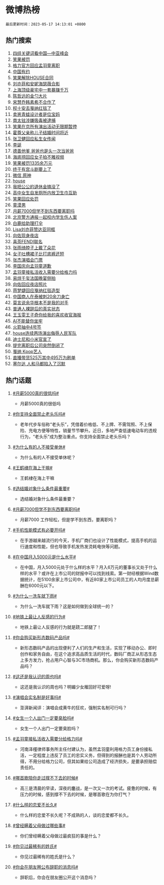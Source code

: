 # 微博热榜

`最后更新时间：2023-05-17 14:13:01 +0800`

## 热门搜索

1. [四组关键词看中国—中亚峰会](https://m.weibo.cn/search?containerid=100103type%3D1%26t%3D10%26q%3D%23%E5%9B%9B%E7%BB%84%E5%85%B3%E9%94%AE%E8%AF%8D%E7%9C%8B%E4%B8%AD%E5%9B%BD%E2%80%94%E4%B8%AD%E4%BA%9A%E5%B3%B0%E4%BC%9A%23&stream_entry_id=51&isnewpage=1&extparam=seat%3D1%26stream_entry_id%3D51%26c_type%3D51%26filter_type%3Drealtimehot%26pos%3D0%26cate%3D10103%26dgr%3D0%26display_time%3D1684303980%26pre_seqid%3D168430398029506472206&luicode=10000011&lfid=106003type%253D25%2526t%253D3%2526disable_hot%253D1%2526filter_type%253Drealtimehot)
1. [笑果被罚](https://m.weibo.cn/search?containerid=100103type%3D1%26t%3D10%26q%3D%23%E7%AC%91%E6%9E%9C%E8%A2%AB%E7%BD%9A%23&stream_entry_id=31&isnewpage=1&extparam=seat%3D1%26band_rank%3D1%26c_type%3D31%26pos%3D0%26cate%3D5001%26dgr%3D0%26flag%3D4%26stream_entry_id%3D31%26realpos%3D1%26filter_type%3Drealtimehot%26q%3D%2523%25E7%25AC%2591%25E6%259E%259C%25E8%25A2%25AB%25E7%25BD%259A%2523%26lcate%3D5001%26display_time%3D1684303980%26pre_seqid%3D168430398029506472206&luicode=10000011&lfid=106003type%253D25%2526t%253D3%2526disable_hot%253D1%2526filter_type%253Drealtimehot)
1. [格力官方回应孟羽童离职](https://m.weibo.cn/search?containerid=100103type%3D1%26t%3D10%26q%3D%23%E6%A0%BC%E5%8A%9B%E5%AE%98%E6%96%B9%E5%9B%9E%E5%BA%94%E5%AD%9F%E7%BE%BD%E7%AB%A5%E7%A6%BB%E8%81%8C%23&stream_entry_id=31&isnewpage=1&extparam=seat%3D1%26band_rank%3D2%26c_type%3D31%26pos%3D1%26cate%3D5001%26dgr%3D0%26flag%3D2%26stream_entry_id%3D31%26realpos%3D2%26filter_type%3Drealtimehot%26q%3D%2523%25E6%25A0%25BC%25E5%258A%259B%25E5%25AE%2598%25E6%2596%25B9%25E5%259B%259E%25E5%25BA%2594%25E5%25AD%259F%25E7%25BE%25BD%25E7%25AB%25A5%25E7%25A6%25BB%25E8%2581%258C%2523%26lcate%3D5001%26display_time%3D1684303980%26pre_seqid%3D168430398029506472206&luicode=10000011&lfid=106003type%253D25%2526t%253D3%2526disable_hot%253D1%2526filter_type%253Drealtimehot)
1. [中国有约](https://m.weibo.cn/search?containerid=100103type%3D1%26t%3D10%26q%3D%23%E4%B8%AD%E5%9B%BD%E6%9C%89%E7%BA%A6%23&stream_entry_id=31&isnewpage=1&extparam=seat%3D1%26band_rank%3D3%26c_type%3D31%26pos%3D2%26cate%3D5001%26dgr%3D0%26flag%3D0%26stream_entry_id%3D31%26realpos%3D3%26filter_type%3Drealtimehot%26q%3D%2523%25E4%25B8%25AD%25E5%259B%25BD%25E6%259C%2589%25E7%25BA%25A6%2523%26lcate%3D5001%26display_time%3D1684303980%26pre_seqid%3D168430398029506472206&luicode=10000011&lfid=106003type%253D25%2526t%253D3%2526disable_hot%253D1%2526filter_type%253Drealtimehot)
1. [笑果解除HOUSE合同](https://m.weibo.cn/search?containerid=100103type%3D1%26t%3D10%26q%3D%23%E7%AC%91%E6%9E%9C%E8%A7%A3%E9%99%A4HOUSE%E5%90%88%E5%90%8C%23&stream_entry_id=31&isnewpage=1&extparam=seat%3D1%26band_rank%3D4%26c_type%3D31%26pos%3D3%26cate%3D5001%26dgr%3D0%26flag%3D1%26stream_entry_id%3D31%26realpos%3D4%26filter_type%3Drealtimehot%26q%3D%2523%25E7%25AC%2591%25E6%259E%259C%25E8%25A7%25A3%25E9%2599%25A4HOUSE%25E5%2590%2588%25E5%2590%258C%2523%26lcate%3D5001%26display_time%3D1684303980%26pre_seqid%3D168430398029506472206&luicode=10000011&lfid=106003type%253D25%2526t%253D3%2526disable_hot%253D1%2526filter_type%253Drealtimehot)
1. [刘亦菲和安妮海瑟薇合影](https://m.weibo.cn/search?containerid=100103type%3D1%26t%3D10%26q%3D%23%E5%88%98%E4%BA%A6%E8%8F%B2%E5%92%8C%E5%AE%89%E5%A6%AE%E6%B5%B7%E7%91%9F%E8%96%87%E5%90%88%E5%BD%B1%23&stream_entry_id=31&isnewpage=1&extparam=seat%3D1%26band_rank%3D5%26c_type%3D31%26pos%3D4%26cate%3D5001%26dgr%3D0%26flag%3D2%26stream_entry_id%3D31%26realpos%3D5%26filter_type%3Drealtimehot%26q%3D%2523%25E5%2588%2598%25E4%25BA%25A6%25E8%258F%25B2%25E5%2592%258C%25E5%25AE%2589%25E5%25A6%25AE%25E6%25B5%25B7%25E7%2591%259F%25E8%2596%2587%25E5%2590%2588%25E5%25BD%25B1%2523%26lcate%3D5001%26display_time%3D1684303980%26pre_seqid%3D168430398029506472206&luicode=10000011&lfid=106003type%253D25%2526t%253D3%2526disable_hot%253D1%2526filter_type%253Drealtimehot)
1. [上海顶级豪宅中一套暴赚千万](https://m.weibo.cn/search?containerid=100103type%3D1%26t%3D10%26q%3D%23%E4%B8%8A%E6%B5%B7%E9%A1%B6%E7%BA%A7%E8%B1%AA%E5%AE%85%E4%B8%AD%E4%B8%80%E5%A5%97%E6%9A%B4%E8%B5%9A%E5%8D%83%E4%B8%87%23&stream_entry_id=31&isnewpage=1&extparam=seat%3D1%26band_rank%3D6%26c_type%3D31%26pos%3D5%26cate%3D5001%26dgr%3D0%26flag%3D1%26stream_entry_id%3D31%26realpos%3D6%26filter_type%3Drealtimehot%26q%3D%2523%25E4%25B8%258A%25E6%25B5%25B7%25E9%25A1%25B6%25E7%25BA%25A7%25E8%25B1%25AA%25E5%25AE%2585%25E4%25B8%25AD%25E4%25B8%2580%25E5%25A5%2597%25E6%259A%25B4%25E8%25B5%259A%25E5%258D%2583%25E4%25B8%2587%2523%26lcate%3D5001%26display_time%3D1684303980%26pre_seqid%3D168430398029506472206&luicode=10000011&lfid=106003type%253D25%2526t%253D3%2526disable_hot%253D1%2526filter_type%253Drealtimehot)
1. [陈哲远的金勺大片](https://m.weibo.cn/search?containerid=100103type%3D1%26t%3D10%26q%3D%23%E9%99%88%E5%93%B2%E8%BF%9C%E7%9A%84%E9%87%91%E5%8B%BA%E5%A4%A7%E7%89%87%23&stream_entry_id=31&isnewpage=1&extparam=seat%3D1%26c_type%3D31%26pos%3D6%26cate%3D5001%26topic_ad%3D1%26dgr%3D0%26is_ad_pos%3D1%26band_rank%3D7%26filter_type%3Drealtimehot%26adid%3D189481%26q%3D%2523%25E9%2599%2588%25E5%2593%25B2%25E8%25BF%259C%25E7%259A%2584%25E9%2587%2591%25E5%258B%25BA%25E5%25A4%25A7%25E7%2589%2587%2523%26lcate%3D5001%26stream_entry_id%3D31%26display_time%3D1684303980%26pre_seqid%3D168430398029506472206&luicode=10000011&lfid=106003type%253D25%2526t%253D3%2526disable_hot%253D1%2526filter_type%253Drealtimehot)
1. [宋慧乔韩素希不合作了](https://m.weibo.cn/search?containerid=100103type%3D1%26t%3D10%26q%3D%23%E5%AE%8B%E6%85%A7%E4%B9%94%E9%9F%A9%E7%B4%A0%E5%B8%8C%E4%B8%8D%E5%90%88%E4%BD%9C%E4%BA%86%23&stream_entry_id=31&isnewpage=1&extparam=seat%3D1%26band_rank%3D7%26c_type%3D31%26pos%3D7%26cate%3D5001%26dgr%3D0%26flag%3D2%26stream_entry_id%3D31%26realpos%3D7%26filter_type%3Drealtimehot%26q%3D%2523%25E5%25AE%258B%25E6%2585%25A7%25E4%25B9%2594%25E9%259F%25A9%25E7%25B4%25A0%25E5%25B8%258C%25E4%25B8%258D%25E5%2590%2588%25E4%25BD%259C%25E4%25BA%2586%2523%26lcate%3D5001%26display_time%3D1684303980%26pre_seqid%3D168430398029506472206&luicode=10000011&lfid=106003type%253D25%2526t%253D3%2526disable_hot%253D1%2526filter_type%253Drealtimehot)
1. [程十安去戛纳红毯了](https://m.weibo.cn/search?containerid=100103type%3D1%26t%3D10%26q%3D%23%E7%A8%8B%E5%8D%81%E5%AE%89%E5%8E%BB%E6%88%9B%E7%BA%B3%E7%BA%A2%E6%AF%AF%E4%BA%86%23&stream_entry_id=31&isnewpage=1&extparam=seat%3D1%26band_rank%3D8%26c_type%3D31%26pos%3D8%26cate%3D5001%26dgr%3D0%26flag%3D0%26stream_entry_id%3D31%26realpos%3D8%26filter_type%3Drealtimehot%26q%3D%2523%25E7%25A8%258B%25E5%258D%2581%25E5%25AE%2589%25E5%258E%25BB%25E6%2588%259B%25E7%25BA%25B3%25E7%25BA%25A2%25E6%25AF%25AF%25E4%25BA%2586%2523%26lcate%3D5001%26display_time%3D1684303980%26pre_seqid%3D168430398029506472206&luicode=10000011&lfid=106003type%253D25%2526t%253D3%2526disable_hot%253D1%2526filter_type%253Drealtimehot)
1. [卖崽青蛙设计者是位宝妈](https://m.weibo.cn/search?containerid=100103type%3D1%26t%3D10%26q%3D%23%E5%8D%96%E5%B4%BD%E9%9D%92%E8%9B%99%E8%AE%BE%E8%AE%A1%E8%80%85%E6%98%AF%E4%BD%8D%E5%AE%9D%E5%A6%88%23&stream_entry_id=31&isnewpage=1&extparam=seat%3D1%26band_rank%3D9%26c_type%3D31%26pos%3D9%26cate%3D5001%26dgr%3D0%26flag%3D0%26stream_entry_id%3D31%26realpos%3D9%26filter_type%3Drealtimehot%26q%3D%2523%25E5%258D%2596%25E5%25B4%25BD%25E9%259D%2592%25E8%259B%2599%25E8%25AE%25BE%25E8%25AE%25A1%25E8%2580%2585%25E6%2598%25AF%25E4%25BD%258D%25E5%25AE%259D%25E5%25A6%2588%2523%26lcate%3D5001%26display_time%3D1684303980%26pre_seqid%3D168430398029506472206&luicode=10000011&lfid=106003type%253D25%2526t%253D3%2526disable_hot%253D1%2526filter_type%253Drealtimehot)
1. [南太铉涉嫌吸毒被逮捕](https://m.weibo.cn/search?containerid=100103type%3D1%26t%3D10%26q%3D%23%E5%8D%97%E5%A4%AA%E9%93%89%E6%B6%89%E5%AB%8C%E5%90%B8%E6%AF%92%E8%A2%AB%E9%80%AE%E6%8D%95%23&stream_entry_id=31&isnewpage=1&extparam=seat%3D1%26band_rank%3D10%26c_type%3D31%26pos%3D10%26cate%3D5001%26dgr%3D0%26flag%3D0%26stream_entry_id%3D31%26realpos%3D10%26filter_type%3Drealtimehot%26q%3D%2523%25E5%258D%2597%25E5%25A4%25AA%25E9%2593%2589%25E6%25B6%2589%25E5%25AB%258C%25E5%2590%25B8%25E6%25AF%2592%25E8%25A2%25AB%25E9%2580%25AE%25E6%258D%2595%2523%26lcate%3D5001%26display_time%3D1684303980%26pre_seqid%3D168430398029506472206&luicode=10000011&lfid=106003type%253D25%2526t%253D3%2526disable_hot%253D1%2526filter_type%253Drealtimehot)
1. [笑果在京所有演出活动无限期暂停](https://m.weibo.cn/search?containerid=100103type%3D1%26t%3D10%26q%3D%23%E7%AC%91%E6%9E%9C%E5%9C%A8%E4%BA%AC%E6%89%80%E6%9C%89%E6%BC%94%E5%87%BA%E6%B4%BB%E5%8A%A8%E6%97%A0%E9%99%90%E6%9C%9F%E6%9A%82%E5%81%9C%23&stream_entry_id=31&isnewpage=1&extparam=seat%3D1%26band_rank%3D11%26c_type%3D31%26pos%3D11%26cate%3D5001%26dgr%3D0%26flag%3D1%26stream_entry_id%3D31%26realpos%3D11%26filter_type%3Drealtimehot%26q%3D%2523%25E7%25AC%2591%25E6%259E%259C%25E5%259C%25A8%25E4%25BA%25AC%25E6%2589%2580%25E6%259C%2589%25E6%25BC%2594%25E5%2587%25BA%25E6%25B4%25BB%25E5%258A%25A8%25E6%2597%25A0%25E9%2599%2590%25E6%259C%259F%25E6%259A%2582%25E5%2581%259C%2523%26lcate%3D5001%26display_time%3D1684303980%26pre_seqid%3D168430398029506472206&luicode=10000011&lfid=106003type%253D25%2526t%253D3%2526disable_hot%253D1%2526filter_type%253Drealtimehot)
1. [霍尊父亲称儿子结婚时间将近](https://m.weibo.cn/search?containerid=100103type%3D1%26t%3D10%26q%3D%23%E9%9C%8D%E5%B0%8A%E7%88%B6%E4%BA%B2%E7%A7%B0%E5%84%BF%E5%AD%90%E7%BB%93%E5%A9%9A%E6%97%B6%E9%97%B4%E5%B0%86%E8%BF%91%23&stream_entry_id=31&isnewpage=1&extparam=seat%3D1%26band_rank%3D12%26c_type%3D31%26pos%3D12%26cate%3D5001%26dgr%3D0%26flag%3D2%26stream_entry_id%3D31%26realpos%3D12%26filter_type%3Drealtimehot%26q%3D%2523%25E9%259C%258D%25E5%25B0%258A%25E7%2588%25B6%25E4%25BA%25B2%25E7%25A7%25B0%25E5%2584%25BF%25E5%25AD%2590%25E7%25BB%2593%25E5%25A9%259A%25E6%2597%25B6%25E9%2597%25B4%25E5%25B0%2586%25E8%25BF%2591%2523%26lcate%3D5001%26display_time%3D1684303980%26pre_seqid%3D168430398029506472206&luicode=10000011&lfid=106003type%253D25%2526t%253D3%2526disable_hot%253D1%2526filter_type%253Drealtimehot)
1. [张卫健回应私生女传闻](https://m.weibo.cn/search?containerid=100103type%3D1%26t%3D10%26q%3D%23%E5%BC%A0%E5%8D%AB%E5%81%A5%E5%9B%9E%E5%BA%94%E7%A7%81%E7%94%9F%E5%A5%B3%E4%BC%A0%E9%97%BB%23&stream_entry_id=31&isnewpage=1&extparam=seat%3D1%26band_rank%3D13%26c_type%3D31%26pos%3D13%26cate%3D5001%26dgr%3D0%26flag%3D2%26stream_entry_id%3D31%26realpos%3D13%26filter_type%3Drealtimehot%26q%3D%2523%25E5%25BC%25A0%25E5%258D%25AB%25E5%2581%25A5%25E5%259B%259E%25E5%25BA%2594%25E7%25A7%2581%25E7%2594%259F%25E5%25A5%25B3%25E4%25BC%25A0%25E9%2597%25BB%2523%26lcate%3D5001%26display_time%3D1684303980%26pre_seqid%3D168430398029506472206&luicode=10000011&lfid=106003type%253D25%2526t%253D3%2526disable_hot%253D1%2526filter_type%253Drealtimehot)
1. [李诞](https://m.weibo.cn/search?containerid=100103type%3D1%26t%3D10%26q%3D%E6%9D%8E%E8%AF%9E&stream_entry_id=31&isnewpage=1&extparam=seat%3D1%26band_rank%3D14%26c_type%3D31%26pos%3D14%26cate%3D5001%26dgr%3D0%26flag%3D1%26stream_entry_id%3D31%26realpos%3D14%26filter_type%3Drealtimehot%26q%3D%25E6%259D%258E%25E8%25AF%259E%26lcate%3D5001%26display_time%3D1684303980%26pre_seqid%3D168430398029506472206&luicode=10000011&lfid=106003type%253D25%2526t%253D3%2526disable_hot%253D1%2526filter_type%253Drealtimehot)
1. [德善他爹 爸爸也是头一次当爸爸](https://m.weibo.cn/search?containerid=100103type%3D1%26t%3D10%26q%3D%E5%BE%B7%E5%96%84%E4%BB%96%E7%88%B9+%E7%88%B8%E7%88%B8%E4%B9%9F%E6%98%AF%E5%A4%B4%E4%B8%80%E6%AC%A1%E5%BD%93%E7%88%B8%E7%88%B8&stream_entry_id=31&isnewpage=1&extparam=seat%3D1%26band_rank%3D15%26c_type%3D31%26pos%3D15%26cate%3D5001%26dgr%3D0%26flag%3D1%26stream_entry_id%3D31%26realpos%3D15%26filter_type%3Drealtimehot%26q%3D%25E5%25BE%25B7%25E5%2596%2584%25E4%25BB%2596%25E7%2588%25B9%2520%25E7%2588%25B8%25E7%2588%25B8%25E4%25B9%259F%25E6%2598%25AF%25E5%25A4%25B4%25E4%25B8%2580%25E6%25AC%25A1%25E5%25BD%2593%25E7%2588%25B8%25E7%2588%25B8%26lcate%3D5001%26display_time%3D1684303980%26pre_seqid%3D168430398029506472206&luicode=10000011&lfid=106003type%253D25%2526t%253D3%2526disable_hot%253D1%2526filter_type%253Drealtimehot)
1. [海底捞回应女子拍不雅视频](https://m.weibo.cn/search?containerid=100103type%3D1%26t%3D10%26q%3D%23%E6%B5%B7%E5%BA%95%E6%8D%9E%E5%9B%9E%E5%BA%94%E5%A5%B3%E5%AD%90%E6%8B%8D%E4%B8%8D%E9%9B%85%E8%A7%86%E9%A2%91%23&stream_entry_id=31&isnewpage=1&extparam=seat%3D1%26band_rank%3D16%26c_type%3D31%26pos%3D16%26cate%3D5001%26dgr%3D0%26flag%3D0%26stream_entry_id%3D31%26realpos%3D16%26filter_type%3Drealtimehot%26q%3D%2523%25E6%25B5%25B7%25E5%25BA%2595%25E6%258D%259E%25E5%259B%259E%25E5%25BA%2594%25E5%25A5%25B3%25E5%25AD%2590%25E6%258B%258D%25E4%25B8%258D%25E9%259B%2585%25E8%25A7%2586%25E9%25A2%2591%2523%26lcate%3D5001%26display_time%3D1684303980%26pre_seqid%3D168430398029506472206&luicode=10000011&lfid=106003type%253D25%2526t%253D3%2526disable_hot%253D1%2526filter_type%253Drealtimehot)
1. [笑果被罚1335余万元](https://m.weibo.cn/search?containerid=100103type%3D1%26t%3D10%26q%3D%23%E7%AC%91%E6%9E%9C%E8%A2%AB%E7%BD%9A1335%E4%BD%99%E4%B8%87%E5%85%83%23&stream_entry_id=31&isnewpage=1&extparam=seat%3D1%26band_rank%3D17%26c_type%3D31%26pos%3D17%26cate%3D5001%26dgr%3D0%26flag%3D1%26stream_entry_id%3D31%26realpos%3D17%26filter_type%3Drealtimehot%26q%3D%2523%25E7%25AC%2591%25E6%259E%259C%25E8%25A2%25AB%25E7%25BD%259A1335%25E4%25BD%2599%25E4%25B8%2587%25E5%2585%2583%2523%26lcate%3D5001%26display_time%3D1684303980%26pre_seqid%3D168430398029506472206&luicode=10000011&lfid=106003type%253D25%2526t%253D3%2526disable_hot%253D1%2526filter_type%253Drealtimehot)
1. [终于有宫斗剧要上了](https://m.weibo.cn/search?containerid=100103type%3D1%26t%3D10%26q%3D%23%E7%BB%88%E4%BA%8E%E6%9C%89%E5%AE%AB%E6%96%97%E5%89%A7%E8%A6%81%E4%B8%8A%E4%BA%86%23&stream_entry_id=31&isnewpage=1&extparam=seat%3D1%26band_rank%3D18%26c_type%3D31%26pos%3D18%26cate%3D5001%26dgr%3D0%26flag%3D1%26stream_entry_id%3D31%26realpos%3D18%26filter_type%3Drealtimehot%26q%3D%2523%25E7%25BB%2588%25E4%25BA%258E%25E6%259C%2589%25E5%25AE%25AB%25E6%2596%2597%25E5%2589%25A7%25E8%25A6%2581%25E4%25B8%258A%25E4%25BA%2586%2523%26lcate%3D5001%26display_time%3D1684303980%26pre_seqid%3D168430398029506472206&luicode=10000011&lfid=106003type%253D25%2526t%253D3%2526disable_hot%253D1%2526filter_type%253Drealtimehot)
1. [微信 原神](https://m.weibo.cn/search?containerid=100103type%3D1%26t%3D10%26q%3D%23%E5%BE%AE%E4%BF%A1+%E5%8E%9F%E7%A5%9E%23&stream_entry_id=31&isnewpage=1&extparam=seat%3D1%26band_rank%3D19%26c_type%3D31%26pos%3D19%26cate%3D5001%26dgr%3D0%26flag%3D0%26stream_entry_id%3D31%26realpos%3D19%26filter_type%3Drealtimehot%26q%3D%2523%25E5%25BE%25AE%25E4%25BF%25A1%2520%25E5%258E%259F%25E7%25A5%259E%2523%26lcate%3D5001%26display_time%3D1684303980%26pre_seqid%3D168430398029506472206&luicode=10000011&lfid=106003type%253D25%2526t%253D3%2526disable_hot%253D1%2526filter_type%253Drealtimehot)
1. [house](https://m.weibo.cn/search?containerid=100103type%3D1%26t%3D10%26q%3Dhouse&stream_entry_id=31&isnewpage=1&extparam=seat%3D1%26band_rank%3D20%26c_type%3D31%26pos%3D20%26cate%3D5001%26dgr%3D0%26flag%3D1%26stream_entry_id%3D31%26realpos%3D20%26filter_type%3Drealtimehot%26q%3Dhouse%26lcate%3D5001%26display_time%3D1684303980%26pre_seqid%3D168430398029506472206&luicode=10000011&lfid=106003type%253D25%2526t%253D3%2526disable_hot%253D1%2526filter_type%253Drealtimehot)
1. [我把公公的退休金搞没了](https://m.weibo.cn/search?containerid=100103type%3D1%26t%3D10%26q%3D%23%E6%88%91%E6%8A%8A%E5%85%AC%E5%85%AC%E7%9A%84%E9%80%80%E4%BC%91%E9%87%91%E6%90%9E%E6%B2%A1%E4%BA%86%23&stream_entry_id=31&isnewpage=1&extparam=seat%3D1%26band_rank%3D21%26c_type%3D31%26pos%3D21%26cate%3D5001%26dgr%3D0%26flag%3D2%26stream_entry_id%3D31%26realpos%3D21%26filter_type%3Drealtimehot%26q%3D%2523%25E6%2588%2591%25E6%258A%258A%25E5%2585%25AC%25E5%2585%25AC%25E7%259A%2584%25E9%2580%2580%25E4%25BC%2591%25E9%2587%2591%25E6%2590%259E%25E6%25B2%25A1%25E4%25BA%2586%2523%26lcate%3D5001%26display_time%3D1684303980%26pre_seqid%3D168430398029506472206&luicode=10000011&lfid=106003type%253D25%2526t%253D3%2526disable_hot%253D1%2526filter_type%253Drealtimehot)
1. [高中女生自发厕所内放卫生巾互助](https://m.weibo.cn/search?containerid=100103type%3D1%26t%3D10%26q%3D%23%E9%AB%98%E4%B8%AD%E5%A5%B3%E7%94%9F%E8%87%AA%E5%8F%91%E5%8E%95%E6%89%80%E5%86%85%E6%94%BE%E5%8D%AB%E7%94%9F%E5%B7%BE%E4%BA%92%E5%8A%A9%23&stream_entry_id=31&isnewpage=1&extparam=seat%3D1%26band_rank%3D22%26c_type%3D31%26pos%3D22%26cate%3D5001%26dgr%3D0%26flag%3D0%26stream_entry_id%3D31%26realpos%3D22%26filter_type%3Drealtimehot%26q%3D%2523%25E9%25AB%2598%25E4%25B8%25AD%25E5%25A5%25B3%25E7%2594%259F%25E8%2587%25AA%25E5%258F%2591%25E5%258E%2595%25E6%2589%2580%25E5%2586%2585%25E6%2594%25BE%25E5%258D%25AB%25E7%2594%259F%25E5%25B7%25BE%25E4%25BA%2592%25E5%258A%25A9%2523%26lcate%3D5001%26display_time%3D1684303980%26pre_seqid%3D168430398029506472206&luicode=10000011&lfid=106003type%253D25%2526t%253D3%2526disable_hot%253D1%2526filter_type%253Drealtimehot)
1. [笑果回应处罚](https://m.weibo.cn/search?containerid=100103type%3D1%26t%3D10%26q%3D%23%E7%AC%91%E6%9E%9C%E5%9B%9E%E5%BA%94%E5%A4%84%E7%BD%9A%23&stream_entry_id=31&isnewpage=1&extparam=seat%3D1%26band_rank%3D23%26c_type%3D31%26pos%3D23%26cate%3D5001%26dgr%3D0%26flag%3D1%26stream_entry_id%3D31%26realpos%3D23%26filter_type%3Drealtimehot%26q%3D%2523%25E7%25AC%2591%25E6%259E%259C%25E5%259B%259E%25E5%25BA%2594%25E5%25A4%2584%25E7%25BD%259A%2523%26lcate%3D5001%26display_time%3D1684303980%26pre_seqid%3D168430398029506472206&luicode=10000011&lfid=106003type%253D25%2526t%253D3%2526disable_hot%253D1%2526filter_type%253Drealtimehot)
1. [童漠男](https://m.weibo.cn/search?containerid=100103type%3D1%26t%3D10%26q%3D%E7%AB%A5%E6%BC%A0%E7%94%B7&stream_entry_id=31&isnewpage=1&extparam=seat%3D1%26band_rank%3D24%26c_type%3D31%26pos%3D24%26cate%3D5001%26dgr%3D0%26flag%3D1%26stream_entry_id%3D31%26realpos%3D24%26filter_type%3Drealtimehot%26q%3D%25E7%25AB%25A5%25E6%25BC%25A0%25E7%2594%25B7%26lcate%3D5001%26display_time%3D1684303980%26pre_seqid%3D168430398029506472206&luicode=10000011&lfid=106003type%253D25%2526t%253D3%2526disable_hot%253D1%2526filter_type%253Drealtimehot)
1. [月薪7000但学不到东西要离职吗](https://m.weibo.cn/search?containerid=100103type%3D1%26t%3D10%26q%3D%23%E6%9C%88%E8%96%AA7000%E4%BD%86%E5%AD%A6%E4%B8%8D%E5%88%B0%E4%B8%9C%E8%A5%BF%E8%A6%81%E7%A6%BB%E8%81%8C%E5%90%97%23&stream_entry_id=31&isnewpage=1&extparam=seat%3D1%26band_rank%3D25%26c_type%3D31%26pos%3D25%26cate%3D5001%26dgr%3D0%26flag%3D0%26stream_entry_id%3D31%26realpos%3D25%26filter_type%3Drealtimehot%26q%3D%2523%25E6%259C%2588%25E8%2596%25AA7000%25E4%25BD%2586%25E5%25AD%25A6%25E4%25B8%258D%25E5%2588%25B0%25E4%25B8%259C%25E8%25A5%25BF%25E8%25A6%2581%25E7%25A6%25BB%25E8%2581%258C%25E5%2590%2597%2523%26lcate%3D5001%26display_time%3D1684303980%26pre_seqid%3D168430398029506472206&luicode=10000011&lfid=106003type%253D25%2526t%253D3%2526disable_hot%253D1%2526filter_type%253Drealtimehot)
1. [北京警方通报一起校内学生伤人案](https://m.weibo.cn/search?containerid=100103type%3D1%26t%3D10%26q%3D%23%E5%8C%97%E4%BA%AC%E8%AD%A6%E6%96%B9%E9%80%9A%E6%8A%A5%E4%B8%80%E8%B5%B7%E6%A0%A1%E5%86%85%E5%AD%A6%E7%94%9F%E4%BC%A4%E4%BA%BA%E6%A1%88%23&stream_entry_id=31&isnewpage=1&extparam=seat%3D1%26band_rank%3D26%26c_type%3D31%26pos%3D26%26cate%3D5001%26dgr%3D0%26flag%3D0%26stream_entry_id%3D31%26realpos%3D26%26filter_type%3Drealtimehot%26q%3D%2523%25E5%258C%2597%25E4%25BA%25AC%25E8%25AD%25A6%25E6%2596%25B9%25E9%2580%259A%25E6%258A%25A5%25E4%25B8%2580%25E8%25B5%25B7%25E6%25A0%25A1%25E5%2586%2585%25E5%25AD%25A6%25E7%2594%259F%25E4%25BC%25A4%25E4%25BA%25BA%25E6%25A1%2588%2523%26lcate%3D5001%26display_time%3D1684303980%26pre_seqid%3D168430398029506472206&luicode=10000011&lfid=106003type%253D25%2526t%253D3%2526disable_hot%253D1%2526filter_type%253Drealtimehot)
1. [白鹿给助理打伞](https://m.weibo.cn/search?containerid=100103type%3D1%26t%3D10%26q%3D%23%E7%99%BD%E9%B9%BF%E7%BB%99%E5%8A%A9%E7%90%86%E6%89%93%E4%BC%9E%23&stream_entry_id=31&isnewpage=1&extparam=seat%3D1%26band_rank%3D27%26c_type%3D31%26pos%3D27%26cate%3D5001%26dgr%3D0%26flag%3D1%26stream_entry_id%3D31%26realpos%3D27%26filter_type%3Drealtimehot%26q%3D%2523%25E7%2599%25BD%25E9%25B9%25BF%25E7%25BB%2599%25E5%258A%25A9%25E7%2590%2586%25E6%2589%2593%25E4%25BC%259E%2523%26lcate%3D5001%26display_time%3D1684303980%26pre_seqid%3D168430398029506472206&luicode=10000011&lfid=106003type%253D25%2526t%253D3%2526disable_hot%253D1%2526filter_type%253Drealtimehot)
1. [Lisa刘亦菲赞达亚同框](https://m.weibo.cn/search?containerid=100103type%3D1%26t%3D10%26q%3D%23Lisa%E5%88%98%E4%BA%A6%E8%8F%B2%E8%B5%9E%E8%BE%BE%E4%BA%9A%E5%90%8C%E6%A1%86%23&stream_entry_id=31&isnewpage=1&extparam=seat%3D1%26band_rank%3D28%26c_type%3D31%26pos%3D28%26cate%3D5001%26dgr%3D0%26flag%3D0%26stream_entry_id%3D31%26realpos%3D28%26filter_type%3Drealtimehot%26q%3D%2523Lisa%25E5%2588%2598%25E4%25BA%25A6%25E8%258F%25B2%25E8%25B5%259E%25E8%25BE%25BE%25E4%25BA%259A%25E5%2590%258C%25E6%25A1%2586%2523%26lcate%3D5001%26display_time%3D1684303980%26pre_seqid%3D168430398029506472206&luicode=10000011&lfid=106003type%253D25%2526t%253D3%2526disable_hot%253D1%2526filter_type%253Drealtimehot)
1. [向佐现身夜店](https://m.weibo.cn/search?containerid=100103type%3D1%26t%3D10%26q%3D%23%E5%90%91%E4%BD%90%E7%8E%B0%E8%BA%AB%E5%A4%9C%E5%BA%97%23&stream_entry_id=31&isnewpage=1&extparam=seat%3D1%26band_rank%3D29%26c_type%3D31%26pos%3D29%26cate%3D5001%26dgr%3D0%26flag%3D0%26stream_entry_id%3D31%26realpos%3D29%26filter_type%3Drealtimehot%26q%3D%2523%25E5%2590%2591%25E4%25BD%2590%25E7%258E%25B0%25E8%25BA%25AB%25E5%25A4%259C%25E5%25BA%2597%2523%26lcate%3D5001%26display_time%3D1684303980%26pre_seqid%3D168430398029506472206&luicode=10000011&lfid=106003type%253D25%2526t%253D3%2526disable_hot%253D1%2526filter_type%253Drealtimehot)
1. [喜茶FENDI联名](https://m.weibo.cn/search?containerid=100103type%3D1%26t%3D10%26q%3D%E5%96%9C%E8%8C%B6FENDI%E8%81%94%E5%90%8D&stream_entry_id=31&isnewpage=1&extparam=seat%3D1%26band_rank%3D30%26c_type%3D31%26pos%3D30%26cate%3D5001%26dgr%3D0%26flag%3D0%26stream_entry_id%3D31%26realpos%3D30%26filter_type%3Drealtimehot%26q%3D%25E5%2596%259C%25E8%258C%25B6FENDI%25E8%2581%2594%25E5%2590%258D%26lcate%3D5001%26display_time%3D1684303980%26pre_seqid%3D168430398029506472206&luicode=10000011&lfid=106003type%253D25%2526t%253D3%2526disable_hot%253D1%2526filter_type%253Drealtimehot)
1. [张雨绮脖子上戴了朵花](https://m.weibo.cn/search?containerid=100103type%3D1%26t%3D10%26q%3D%23%E5%BC%A0%E9%9B%A8%E7%BB%AE%E8%84%96%E5%AD%90%E4%B8%8A%E6%88%B4%E4%BA%86%E6%9C%B5%E8%8A%B1%23&stream_entry_id=31&isnewpage=1&extparam=seat%3D1%26band_rank%3D31%26c_type%3D31%26pos%3D31%26cate%3D5001%26dgr%3D0%26flag%3D0%26stream_entry_id%3D31%26realpos%3D31%26filter_type%3Drealtimehot%26q%3D%2523%25E5%25BC%25A0%25E9%259B%25A8%25E7%25BB%25AE%25E8%2584%2596%25E5%25AD%2590%25E4%25B8%258A%25E6%2588%25B4%25E4%25BA%2586%25E6%259C%25B5%25E8%258A%25B1%2523%26lcate%3D5001%26display_time%3D1684303980%26pre_seqid%3D168430398029506472206&luicode=10000011&lfid=106003type%253D25%2526t%253D3%2526disable_hot%253D1%2526filter_type%253Drealtimehot)
1. [女子吐槽裙子比打底裤还短](https://m.weibo.cn/search?containerid=100103type%3D1%26t%3D10%26q%3D%23%E5%A5%B3%E5%AD%90%E5%90%90%E6%A7%BD%E8%A3%99%E5%AD%90%E6%AF%94%E6%89%93%E5%BA%95%E8%A3%A4%E8%BF%98%E7%9F%AD%23&stream_entry_id=31&isnewpage=1&extparam=seat%3D1%26band_rank%3D32%26c_type%3D31%26pos%3D32%26cate%3D5001%26dgr%3D0%26flag%3D0%26stream_entry_id%3D31%26realpos%3D32%26filter_type%3Drealtimehot%26q%3D%2523%25E5%25A5%25B3%25E5%25AD%2590%25E5%2590%2590%25E6%25A7%25BD%25E8%25A3%2599%25E5%25AD%2590%25E6%25AF%2594%25E6%2589%2593%25E5%25BA%2595%25E8%25A3%25A4%25E8%25BF%2598%25E7%259F%25AD%2523%26lcate%3D5001%26display_time%3D1684303980%26pre_seqid%3D168430398029506472206&luicode=10000011&lfid=106003type%253D25%2526t%253D3%2526disable_hot%253D1%2526filter_type%253Drealtimehot)
1. [张杰演唱会门票](https://m.weibo.cn/search?containerid=100103type%3D1%26t%3D10%26q%3D%E5%BC%A0%E6%9D%B0%E6%BC%94%E5%94%B1%E4%BC%9A%E9%97%A8%E7%A5%A8&stream_entry_id=31&isnewpage=1&extparam=seat%3D1%26band_rank%3D33%26c_type%3D31%26pos%3D33%26cate%3D5001%26dgr%3D0%26flag%3D0%26stream_entry_id%3D31%26realpos%3D33%26filter_type%3Drealtimehot%26q%3D%25E5%25BC%25A0%25E6%259D%25B0%25E6%25BC%2594%25E5%2594%25B1%25E4%25BC%259A%25E9%2597%25A8%25E7%25A5%25A8%26lcate%3D5001%26display_time%3D1684303980%26pre_seqid%3D168430398029506472206&luicode=10000011&lfid=106003type%253D25%2526t%253D3%2526disable_hot%253D1%2526filter_type%253Drealtimehot)
1. [李国庆向孟羽童道歉](https://m.weibo.cn/search?containerid=100103type%3D1%26t%3D10%26q%3D%23%E6%9D%8E%E5%9B%BD%E5%BA%86%E5%90%91%E5%AD%9F%E7%BE%BD%E7%AB%A5%E9%81%93%E6%AD%89%23&stream_entry_id=31&isnewpage=1&extparam=seat%3D1%26band_rank%3D34%26c_type%3D31%26pos%3D34%26cate%3D5001%26dgr%3D0%26flag%3D0%26stream_entry_id%3D31%26realpos%3D34%26filter_type%3Drealtimehot%26q%3D%2523%25E6%259D%258E%25E5%259B%25BD%25E5%25BA%2586%25E5%2590%2591%25E5%25AD%259F%25E7%25BE%25BD%25E7%25AB%25A5%25E9%2581%2593%25E6%25AD%2589%2523%26lcate%3D5001%26display_time%3D1684303980%26pre_seqid%3D168430398029506472206&luicode=10000011&lfid=106003type%253D25%2526t%253D3%2526disable_hot%253D1%2526filter_type%253Drealtimehot)
1. [孟羽童接私活收入需要分给格力吗](https://m.weibo.cn/search?containerid=100103type%3D1%26t%3D10%26q%3D%23%E5%AD%9F%E7%BE%BD%E7%AB%A5%E6%8E%A5%E7%A7%81%E6%B4%BB%E6%94%B6%E5%85%A5%E9%9C%80%E8%A6%81%E5%88%86%E7%BB%99%E6%A0%BC%E5%8A%9B%E5%90%97%23&stream_entry_id=31&isnewpage=1&extparam=seat%3D1%26band_rank%3D35%26c_type%3D31%26pos%3D35%26cate%3D5001%26dgr%3D0%26flag%3D0%26stream_entry_id%3D31%26realpos%3D35%26filter_type%3Drealtimehot%26q%3D%2523%25E5%25AD%259F%25E7%25BE%25BD%25E7%25AB%25A5%25E6%258E%25A5%25E7%25A7%2581%25E6%25B4%25BB%25E6%2594%25B6%25E5%2585%25A5%25E9%259C%2580%25E8%25A6%2581%25E5%2588%2586%25E7%25BB%2599%25E6%25A0%25BC%25E5%258A%259B%25E5%2590%2597%2523%26lcate%3D5001%26display_time%3D1684303980%26pre_seqid%3D168430398029506472206&luicode=10000011&lfid=106003type%253D25%2526t%253D3%2526disable_hot%253D1%2526filter_type%253Drealtimehot)
1. [易烊千玺法国晚宴侧拍](https://m.weibo.cn/search?containerid=100103type%3D1%26t%3D10%26q%3D%23%E6%98%93%E7%83%8A%E5%8D%83%E7%8E%BA%E6%B3%95%E5%9B%BD%E6%99%9A%E5%AE%B4%E4%BE%A7%E6%8B%8D%23&stream_entry_id=31&isnewpage=1&extparam=seat%3D1%26band_rank%3D36%26c_type%3D31%26pos%3D36%26cate%3D5001%26dgr%3D0%26flag%3D0%26stream_entry_id%3D31%26realpos%3D36%26filter_type%3Drealtimehot%26q%3D%2523%25E6%2598%2593%25E7%2583%258A%25E5%258D%2583%25E7%258E%25BA%25E6%25B3%2595%25E5%259B%25BD%25E6%2599%259A%25E5%25AE%25B4%25E4%25BE%25A7%25E6%258B%258D%2523%26lcate%3D5001%26display_time%3D1684303980%26pre_seqid%3D168430398029506472206&luicode=10000011&lfid=106003type%253D25%2526t%253D3%2526disable_hot%253D1%2526filter_type%253Drealtimehot)
1. [向佐回应夜店照片](https://m.weibo.cn/search?containerid=100103type%3D1%26t%3D10%26q%3D%23%E5%90%91%E4%BD%90%E5%9B%9E%E5%BA%94%E5%A4%9C%E5%BA%97%E7%85%A7%E7%89%87%23&stream_entry_id=31&isnewpage=1&extparam=seat%3D1%26band_rank%3D37%26c_type%3D31%26pos%3D37%26cate%3D5001%26dgr%3D0%26flag%3D1%26stream_entry_id%3D31%26realpos%3D37%26filter_type%3Drealtimehot%26q%3D%2523%25E5%2590%2591%25E4%25BD%2590%25E5%259B%259E%25E5%25BA%2594%25E5%25A4%259C%25E5%25BA%2597%25E7%2585%25A7%25E7%2589%2587%2523%26lcate%3D5001%26display_time%3D1684303980%26pre_seqid%3D168430398029506472206&luicode=10000011&lfid=106003type%253D25%2526t%253D3%2526disable_hot%253D1%2526filter_type%253Drealtimehot)
1. [蒋梦婕回应戛纳红毯造型](https://m.weibo.cn/search?containerid=100103type%3D1%26t%3D10%26q%3D%23%E8%92%8B%E6%A2%A6%E5%A9%95%E5%9B%9E%E5%BA%94%E6%88%9B%E7%BA%B3%E7%BA%A2%E6%AF%AF%E9%80%A0%E5%9E%8B%23&stream_entry_id=31&isnewpage=1&extparam=seat%3D1%26band_rank%3D38%26c_type%3D31%26pos%3D38%26cate%3D5001%26dgr%3D0%26flag%3D0%26stream_entry_id%3D31%26realpos%3D38%26filter_type%3Drealtimehot%26q%3D%2523%25E8%2592%258B%25E6%25A2%25A6%25E5%25A9%2595%25E5%259B%259E%25E5%25BA%2594%25E6%2588%259B%25E7%25BA%25B3%25E7%25BA%25A2%25E6%25AF%25AF%25E9%2580%25A0%25E5%259E%258B%2523%26lcate%3D5001%26display_time%3D1684303980%26pre_seqid%3D168430398029506472206&luicode=10000011&lfid=106003type%253D25%2526t%253D3%2526disable_hot%253D1%2526filter_type%253Drealtimehot)
1. [中国商人在泰被刺20余刀身亡](https://m.weibo.cn/search?containerid=100103type%3D1%26t%3D10%26q%3D%23%E4%B8%AD%E5%9B%BD%E5%95%86%E4%BA%BA%E5%9C%A8%E6%B3%B0%E8%A2%AB%E5%88%BA20%E4%BD%99%E5%88%80%E8%BA%AB%E4%BA%A1%23&stream_entry_id=31&isnewpage=1&extparam=seat%3D1%26band_rank%3D39%26c_type%3D31%26pos%3D39%26cate%3D5001%26dgr%3D0%26flag%3D0%26stream_entry_id%3D31%26realpos%3D39%26filter_type%3Drealtimehot%26q%3D%2523%25E4%25B8%25AD%25E5%259B%25BD%25E5%2595%2586%25E4%25BA%25BA%25E5%259C%25A8%25E6%25B3%25B0%25E8%25A2%25AB%25E5%2588%25BA20%25E4%25BD%2599%25E5%2588%2580%25E8%25BA%25AB%25E4%25BA%25A1%2523%26lcate%3D5001%26display_time%3D1684303980%26pre_seqid%3D168430398029506472206&luicode=10000011&lfid=106003type%253D25%2526t%253D3%2526disable_hot%253D1%2526filter_type%253Drealtimehot)
1. [莫言说余华根本不是我的对手](https://m.weibo.cn/search?containerid=100103type%3D1%26t%3D10%26q%3D%23%E8%8E%AB%E8%A8%80%E8%AF%B4%E4%BD%99%E5%8D%8E%E6%A0%B9%E6%9C%AC%E4%B8%8D%E6%98%AF%E6%88%91%E7%9A%84%E5%AF%B9%E6%89%8B%23&stream_entry_id=31&isnewpage=1&extparam=seat%3D1%26band_rank%3D40%26c_type%3D31%26pos%3D40%26cate%3D5001%26dgr%3D0%26flag%3D1%26stream_entry_id%3D31%26realpos%3D40%26filter_type%3Drealtimehot%26q%3D%2523%25E8%258E%25AB%25E8%25A8%2580%25E8%25AF%25B4%25E4%25BD%2599%25E5%258D%258E%25E6%25A0%25B9%25E6%259C%25AC%25E4%25B8%258D%25E6%2598%25AF%25E6%2588%2591%25E7%259A%2584%25E5%25AF%25B9%25E6%2589%258B%2523%26lcate%3D5001%26display_time%3D1684303980%26pre_seqid%3D168430398029506472206&luicode=10000011&lfid=106003type%253D25%2526t%253D3%2526disable_hot%253D1%2526filter_type%253Drealtimehot)
1. [普通人裸辞后的真实状态](https://m.weibo.cn/search?containerid=100103type%3D1%26t%3D10%26q%3D%23%E6%99%AE%E9%80%9A%E4%BA%BA%E8%A3%B8%E8%BE%9E%E5%90%8E%E7%9A%84%E7%9C%9F%E5%AE%9E%E7%8A%B6%E6%80%81%23&stream_entry_id=31&isnewpage=1&extparam=seat%3D1%26band_rank%3D41%26c_type%3D31%26pos%3D41%26cate%3D5001%26dgr%3D0%26flag%3D0%26stream_entry_id%3D31%26realpos%3D41%26filter_type%3Drealtimehot%26q%3D%2523%25E6%2599%25AE%25E9%2580%259A%25E4%25BA%25BA%25E8%25A3%25B8%25E8%25BE%259E%25E5%2590%258E%25E7%259A%2584%25E7%259C%259F%25E5%25AE%259E%25E7%258A%25B6%25E6%2580%2581%2523%26lcate%3D5001%26display_time%3D1684303980%26pre_seqid%3D168430398029506472206&luicode=10000011&lfid=106003type%253D25%2526t%253D3%2526disable_hot%253D1%2526filter_type%253Drealtimehot)
1. [王玉雯王子奇你给我的喜欢收官海报](https://m.weibo.cn/search?containerid=100103type%3D1%26t%3D10%26q%3D%23%E7%8E%8B%E7%8E%89%E9%9B%AF%E7%8E%8B%E5%AD%90%E5%A5%87%E4%BD%A0%E7%BB%99%E6%88%91%E7%9A%84%E5%96%9C%E6%AC%A2%E6%94%B6%E5%AE%98%E6%B5%B7%E6%8A%A5%23&stream_entry_id=31&isnewpage=1&extparam=seat%3D1%26band_rank%3D42%26c_type%3D31%26pos%3D42%26cate%3D5001%26dgr%3D0%26flag%3D0%26stream_entry_id%3D31%26realpos%3D42%26filter_type%3Drealtimehot%26q%3D%2523%25E7%258E%258B%25E7%258E%2589%25E9%259B%25AF%25E7%258E%258B%25E5%25AD%2590%25E5%25A5%2587%25E4%25BD%25A0%25E7%25BB%2599%25E6%2588%2591%25E7%259A%2584%25E5%2596%259C%25E6%25AC%25A2%25E6%2594%25B6%25E5%25AE%2598%25E6%25B5%25B7%25E6%258A%25A5%2523%26lcate%3D5001%26display_time%3D1684303980%26pre_seqid%3D168430398029506472206&luicode=10000011&lfid=106003type%253D25%2526t%253D3%2526disable_hot%253D1%2526filter_type%253Drealtimehot)
1. [AI不能替你坐牢](https://m.weibo.cn/search?containerid=100103type%3D1%26t%3D10%26q%3D%23AI%E4%B8%8D%E8%83%BD%E6%9B%BF%E4%BD%A0%E5%9D%90%E7%89%A2%23&stream_entry_id=31&isnewpage=1&extparam=seat%3D1%26band_rank%3D43%26c_type%3D31%26pos%3D43%26cate%3D5001%26dgr%3D0%26flag%3D1%26stream_entry_id%3D31%26realpos%3D43%26filter_type%3Drealtimehot%26q%3D%2523AI%25E4%25B8%258D%25E8%2583%25BD%25E6%259B%25BF%25E4%25BD%25A0%25E5%259D%2590%25E7%2589%25A2%2523%26lcate%3D5001%26display_time%3D1684303980%26pre_seqid%3D168430398029506472206&luicode=10000011&lfid=106003type%253D25%2526t%253D3%2526disable_hot%253D1%2526filter_type%253Drealtimehot)
1. [火箭抽中4号签](https://m.weibo.cn/search?containerid=100103type%3D1%26t%3D10%26q%3D%23%E7%81%AB%E7%AE%AD%E6%8A%BD%E4%B8%AD4%E5%8F%B7%E7%AD%BE%23&stream_entry_id=31&isnewpage=1&extparam=seat%3D1%26band_rank%3D44%26c_type%3D31%26pos%3D44%26cate%3D5001%26dgr%3D0%26flag%3D1%26stream_entry_id%3D31%26realpos%3D44%26filter_type%3Drealtimehot%26q%3D%2523%25E7%2581%25AB%25E7%25AE%25AD%25E6%258A%25BD%25E4%25B8%25AD4%25E5%258F%25B7%25E7%25AD%25BE%2523%26lcate%3D5001%26display_time%3D1684303980%26pre_seqid%3D168430398029506472206&luicode=10000011&lfid=106003type%253D25%2526t%253D3%2526disable_hot%253D1%2526filter_type%253Drealtimehot)
1. [house连续两场演出侮辱人民军队](https://m.weibo.cn/search?containerid=100103type%3D1%26t%3D10%26q%3D%23house%E8%BF%9E%E7%BB%AD%E4%B8%A4%E5%9C%BA%E6%BC%94%E5%87%BA%E4%BE%AE%E8%BE%B1%E4%BA%BA%E6%B0%91%E5%86%9B%E9%98%9F%23&stream_entry_id=31&isnewpage=1&extparam=seat%3D1%26band_rank%3D45%26c_type%3D31%26pos%3D45%26cate%3D5001%26dgr%3D0%26flag%3D1%26stream_entry_id%3D31%26realpos%3D45%26filter_type%3Drealtimehot%26q%3D%2523house%25E8%25BF%259E%25E7%25BB%25AD%25E4%25B8%25A4%25E5%259C%25BA%25E6%25BC%2594%25E5%2587%25BA%25E4%25BE%25AE%25E8%25BE%25B1%25E4%25BA%25BA%25E6%25B0%2591%25E5%2586%259B%25E9%2598%259F%2523%26lcate%3D5001%26display_time%3D1684303980%26pre_seqid%3D168430398029506472206&luicode=10000011&lfid=106003type%253D25%2526t%253D3%2526disable_hot%253D1%2526filter_type%253Drealtimehot)
1. [迪士尼和小米官宣了](https://m.weibo.cn/search?containerid=100103type%3D1%26t%3D10%26q%3D%23%E8%BF%AA%E5%A3%AB%E5%B0%BC%E5%92%8C%E5%B0%8F%E7%B1%B3%E5%AE%98%E5%AE%A3%E4%BA%86%23&stream_entry_id=31&isnewpage=1&extparam=seat%3D1%26band_rank%3D46%26c_type%3D31%26pos%3D46%26cate%3D5001%26dgr%3D0%26flag%3D1%26stream_entry_id%3D31%26realpos%3D46%26filter_type%3Drealtimehot%26q%3D%2523%25E8%25BF%25AA%25E5%25A3%25AB%25E5%25B0%25BC%25E5%2592%258C%25E5%25B0%258F%25E7%25B1%25B3%25E5%25AE%2598%25E5%25AE%25A3%25E4%25BA%2586%2523%26lcate%3D5001%26display_time%3D1684303980%26pre_seqid%3D168430398029506472206&luicode=10000011&lfid=106003type%253D25%2526t%253D3%2526disable_hot%253D1%2526filter_type%253Drealtimehot)
1. [提完离职后公司突然倒闭了](https://m.weibo.cn/search?containerid=100103type%3D1%26t%3D10%26q%3D%23%E6%8F%90%E5%AE%8C%E7%A6%BB%E8%81%8C%E5%90%8E%E5%85%AC%E5%8F%B8%E7%AA%81%E7%84%B6%E5%80%92%E9%97%AD%E4%BA%86%23&stream_entry_id=31&isnewpage=1&extparam=seat%3D1%26band_rank%3D47%26c_type%3D31%26pos%3D47%26cate%3D5001%26dgr%3D0%26flag%3D0%26stream_entry_id%3D31%26realpos%3D47%26filter_type%3Drealtimehot%26q%3D%2523%25E6%258F%2590%25E5%25AE%258C%25E7%25A6%25BB%25E8%2581%258C%25E5%2590%258E%25E5%2585%25AC%25E5%258F%25B8%25E7%25AA%2581%25E7%2584%25B6%25E5%2580%2592%25E9%2597%25AD%25E4%25BA%2586%2523%26lcate%3D5001%26display_time%3D1684303980%26pre_seqid%3D168430398029506472206&luicode=10000011&lfid=106003type%253D25%2526t%253D3%2526disable_hot%253D1%2526filter_type%253Drealtimehot)
1. [戛纳 Kpop艺人](https://m.weibo.cn/search?containerid=100103type%3D1%26t%3D10%26q%3D%E6%88%9B%E7%BA%B3+Kpop%E8%89%BA%E4%BA%BA&stream_entry_id=31&isnewpage=1&extparam=seat%3D1%26band_rank%3D48%26c_type%3D31%26pos%3D48%26cate%3D5001%26dgr%3D0%26flag%3D0%26stream_entry_id%3D31%26realpos%3D48%26filter_type%3Drealtimehot%26q%3D%25E6%2588%259B%25E7%25BA%25B3%2520Kpop%25E8%2589%25BA%25E4%25BA%25BA%26lcate%3D5001%26display_time%3D1684303980%26pre_seqid%3D168430398029506472206&luicode=10000011&lfid=106003type%253D25%2526t%253D3%2526disable_hot%253D1%2526filter_type%253Drealtimehot)
1. [直播带货525万其中495万为刷单](https://m.weibo.cn/search?containerid=100103type%3D1%26t%3D10%26q%3D%23%E7%9B%B4%E6%92%AD%E5%B8%A6%E8%B4%A7525%E4%B8%87%E5%85%B6%E4%B8%AD495%E4%B8%87%E4%B8%BA%E5%88%B7%E5%8D%95%23&stream_entry_id=31&isnewpage=1&extparam=seat%3D1%26band_rank%3D49%26c_type%3D31%26pos%3D49%26cate%3D5001%26dgr%3D0%26flag%3D0%26stream_entry_id%3D31%26realpos%3D49%26filter_type%3Drealtimehot%26q%3D%2523%25E7%259B%25B4%25E6%2592%25AD%25E5%25B8%25A6%25E8%25B4%25A7525%25E4%25B8%2587%25E5%2585%25B6%25E4%25B8%25AD495%25E4%25B8%2587%25E4%25B8%25BA%25E5%2588%25B7%25E5%258D%2595%2523%26lcate%3D5001%26display_time%3D1684303980%26pre_seqid%3D168430398029506472206&luicode=10000011&lfid=106003type%253D25%2526t%253D3%2526disable_hot%253D1%2526filter_type%253Drealtimehot)
1. [塞尔达 人和马都陷入了沉默](https://m.weibo.cn/search?containerid=100103type%3D1%26t%3D10%26q%3D%E5%A1%9E%E5%B0%94%E8%BE%BE+%E4%BA%BA%E5%92%8C%E9%A9%AC%E9%83%BD%E9%99%B7%E5%85%A5%E4%BA%86%E6%B2%89%E9%BB%98&stream_entry_id=31&isnewpage=1&extparam=seat%3D1%26band_rank%3D50%26c_type%3D31%26pos%3D50%26cate%3D5001%26dgr%3D0%26flag%3D0%26stream_entry_id%3D31%26realpos%3D50%26filter_type%3Drealtimehot%26q%3D%25E5%25A1%259E%25E5%25B0%2594%25E8%25BE%25BE%2520%25E4%25BA%25BA%25E5%2592%258C%25E9%25A9%25AC%25E9%2583%25BD%25E9%2599%25B7%25E5%2585%25A5%25E4%25BA%2586%25E6%25B2%2589%25E9%25BB%2598%26lcate%3D5001%26display_time%3D1684303980%26pre_seqid%3D168430398029506472206&luicode=10000011&lfid=106003type%253D25%2526t%253D3%2526disable_hot%253D1%2526filter_type%253Drealtimehot)

## 热门话题

1. [#月薪5000真的很低吗#](https://m.weibo.cn/search?containerid=231522type%3D1%26t%3D10%26q%3D%23%E6%9C%88%E8%96%AA5000%E7%9C%9F%E7%9A%84%E5%BE%88%E4%BD%8E%E5%90%97%23&stream_entry_id=128&isnewpage=1&extparam=seat%3D1%26c_type%3D128%26pos%3D1-0-0%26cate%3D5004%26dgr%3D0%26lcate%3D5004%26unitid%3D1684151856757%26display_time%3D1684303981%26pre_seqid%3D16843039816580481004&luicode=10000011&lfid=231648_-_4)
    - 月薪5000真的很低吗

1. [#你支持全面禁止老头乐吗#](https://m.weibo.cn/search?containerid=231522type%3D1%26t%3D10%26q%3D%23%E4%BD%A0%E6%94%AF%E6%8C%81%E5%85%A8%E9%9D%A2%E7%A6%81%E6%AD%A2%E8%80%81%E5%A4%B4%E4%B9%90%E5%90%97%23&stream_entry_id=128&isnewpage=1&extparam=seat%3D1%26c_type%3D128%26pos%3D1-0-1%26cate%3D5004%26dgr%3D0%26lcate%3D5004%26unitid%3D1684137721959%26display_time%3D1684303981%26pre_seqid%3D16843039816580481004&luicode=10000011&lfid=231648_-_4)
    - 老年代步车俗称“老头乐”，凭借着价格低、不上牌、不需驾照、不上保险、充电方便等特性，销量节节攀升。近日，多地严查低速电动车的违规行为，“老头乐”成为整治重点。你支持全面禁止老头乐吗？

1. [#为什么有的人不接受单休#](https://m.weibo.cn/search?containerid=231522type%3D1%26t%3D10%26q%3D%23%E4%B8%BA%E4%BB%80%E4%B9%88%E6%9C%89%E7%9A%84%E4%BA%BA%E4%B8%8D%E6%8E%A5%E5%8F%97%E5%8D%95%E4%BC%91%23&stream_entry_id=128&isnewpage=1&extparam=seat%3D1%26c_type%3D128%26pos%3D1-0-2%26cate%3D5004%26dgr%3D0%26lcate%3D5004%26unitid%3D1684279066656%26display_time%3D1684303981%26pre_seqid%3D16843039816580481004&luicode=10000011&lfid=231648_-_4)
    - 为什么有的人不接受单休呢？

1. [#王鹤棣在海上干嘛#](https://m.weibo.cn/search?containerid=231522type%3D1%26t%3D10%26q%3D%23%E7%8E%8B%E9%B9%A4%E6%A3%A3%E5%9C%A8%E6%B5%B7%E4%B8%8A%E5%B9%B2%E5%98%9B%23&stream_entry_id=128&isnewpage=1&extparam=seat%3D1%26c_type%3D128%26pos%3D1-0-3%26cate%3D5004%26dgr%3D0%26lcate%3D5004%26unitid%3D1684243053689%26display_time%3D1684303981%26pre_seqid%3D16843039816580481004&luicode=10000011&lfid=231648_-_4)
    - 王鹤棣在海上干嘛

1. [#选结婚对象什么条件最重要#](https://m.weibo.cn/search?containerid=231522type%3D1%26t%3D10%26q%3D%23%E9%80%89%E7%BB%93%E5%A9%9A%E5%AF%B9%E8%B1%A1%E4%BB%80%E4%B9%88%E6%9D%A1%E4%BB%B6%E6%9C%80%E9%87%8D%E8%A6%81%23&stream_entry_id=128&isnewpage=1&extparam=seat%3D1%26c_type%3D128%26pos%3D1-0-4%26cate%3D5004%26dgr%3D0%26lcate%3D5004%26unitid%3D1684200717416%26display_time%3D1684303981%26pre_seqid%3D16843039816580481004&luicode=10000011&lfid=231648_-_4)
    - 选结婚对象什么条件最重要？

1. [#月薪7000但学不到东西要离职吗#](https://m.weibo.cn/search?containerid=231522type%3D1%26t%3D10%26q%3D%23%E6%9C%88%E8%96%AA7000%E4%BD%86%E5%AD%A6%E4%B8%8D%E5%88%B0%E4%B8%9C%E8%A5%BF%E8%A6%81%E7%A6%BB%E8%81%8C%E5%90%97%23&stream_entry_id=128&isnewpage=1&extparam=seat%3D1%26c_type%3D128%26pos%3D1-0-5%26cate%3D5004%26dgr%3D0%26lcate%3D5004%26unitid%3D1684292856365%26display_time%3D1684303981%26pre_seqid%3D16843039816580481004&luicode=10000011&lfid=231648_-_4)
    - 月薪7000 工作轻松，但是学不到东西，要离职吗？

1. [#手机性能模式有必要开吗#](https://m.weibo.cn/search?containerid=231522type%3D1%26t%3D10%26q%3D%23%E6%89%8B%E6%9C%BA%E6%80%A7%E8%83%BD%E6%A8%A1%E5%BC%8F%E6%9C%89%E5%BF%85%E8%A6%81%E5%BC%80%E5%90%97%23&stream_entry_id=128&isnewpage=1&extparam=seat%3D1%26c_type%3D128%26pos%3D1-0-6%26cate%3D5004%26dgr%3D0%26lcate%3D5004%26unitid%3D1684302164151%26display_time%3D1684303981%26pre_seqid%3D16843039816580481004&luicode=10000011&lfid=231648_-_4)
    - 在手游越来越流行的今天，手机厂商们也设计了性能模式，提高手机的运行速度和性能，但也导致手机发热发烫耗电快等问题。

1. [#在中国月入5000元是什么水平#](https://m.weibo.cn/search?containerid=231522type%3D1%26t%3D10%26q%3D%23%E5%9C%A8%E4%B8%AD%E5%9B%BD%E6%9C%88%E5%85%A55000%E5%85%83%E6%98%AF%E4%BB%80%E4%B9%88%E6%B0%B4%E5%B9%B3%23&stream_entry_id=128&isnewpage=1&extparam=seat%3D1%26c_type%3D128%26pos%3D1-0-7%26cate%3D5004%26dgr%3D0%26lcate%3D5004%26unitid%3D1684282654807%26display_time%3D1684303981%26pre_seqid%3D16843039816580481004&luicode=10000011&lfid=231648_-_4)
    - 在中国，月入5000元处于什么样的水平？月入6万元的董事长又处于什么样的水平？或许在上市公司的财报中可以找到线索。第一财经根据Wind数据统计，在5100余家上市公司中，有近80家上市公司员工的人均月度总薪酬在6000元以下。

1. [#为什么一洗车就下雨#](https://m.weibo.cn/search?containerid=231522type%3D1%26t%3D10%26q%3D%23%E4%B8%BA%E4%BB%80%E4%B9%88%E4%B8%80%E6%B4%97%E8%BD%A6%E5%B0%B1%E4%B8%8B%E9%9B%A8%23&stream_entry_id=128&isnewpage=1&extparam=seat%3D1%26c_type%3D128%26pos%3D1-0-8%26cate%3D5004%26dgr%3D0%26lcate%3D5004%26unitid%3D1684296752443%26display_time%3D1684303981%26pre_seqid%3D16843039816580481004&luicode=10000011&lfid=231648_-_4)
    - 为什么一洗车就下雨？这是如何做到全球统一的？

1. [#地铁上最让人反感的行为#](https://m.weibo.cn/search?containerid=231522type%3D1%26t%3D10%26q%3D%23%E5%9C%B0%E9%93%81%E4%B8%8A%E6%9C%80%E8%AE%A9%E4%BA%BA%E5%8F%8D%E6%84%9F%E7%9A%84%E8%A1%8C%E4%B8%BA%23&stream_entry_id=128&isnewpage=1&extparam=seat%3D1%26c_type%3D128%26pos%3D1-0-9%26cate%3D5004%26dgr%3D0%26lcate%3D5004%26unitid%3D1684265542311%26display_time%3D1684303981%26pre_seqid%3D16843039816580481004&luicode=10000011&lfid=231648_-_4)
    - 地铁上最让人反感的行为就是跷二郎腿了！

1. [#你会购买新形态数码产品吗#](https://m.weibo.cn/search?containerid=231522type%3D1%26t%3D10%26q%3D%23%E4%BD%A0%E4%BC%9A%E8%B4%AD%E4%B9%B0%E6%96%B0%E5%BD%A2%E6%80%81%E6%95%B0%E7%A0%81%E4%BA%A7%E5%93%81%E5%90%97%23&stream_entry_id=128&isnewpage=1&extparam=seat%3D1%26c_type%3D128%26pos%3D1-0-10%26cate%3D5004%26dgr%3D0%26lcate%3D5004%26unitid%3D1684202831414%26display_time%3D1684303981%26pre_seqid%3D16843039816580481004&luicode=10000011&lfid=231648_-_4)
    - 新形态数码产品的出现便利了人们的生产和生活，实现了移动办公、即时创作和家务自由，在这个追求高品质生活的时代，数码厂商正从形态生态上多方发力，抢占用户心智与3C市场商机。那么，你会购买新形态数码产品吗？

1. [#这还是我认识的周也吗#](https://m.weibo.cn/search?containerid=231522type%3D1%26t%3D10%26q%3D%23%E8%BF%99%E8%BF%98%E6%98%AF%E6%88%91%E8%AE%A4%E8%AF%86%E7%9A%84%E5%91%A8%E4%B9%9F%E5%90%97%23&stream_entry_id=128&isnewpage=1&extparam=seat%3D1%26c_type%3D128%26pos%3D1-0-11%26cate%3D5004%26dgr%3D0%26lcate%3D5004%26unitid%3D1684300346759%26display_time%3D1684303981%26pre_seqid%3D16843039816580481004&luicode=10000011&lfid=231648_-_4)
    - 这还是我认识的周也吗？明媚少女雁回好可爱呀!

1. [#演唱会实名制是好事吗#](https://m.weibo.cn/search?containerid=231522type%3D1%26t%3D10%26q%3D%23%E6%BC%94%E5%94%B1%E4%BC%9A%E5%AE%9E%E5%90%8D%E5%88%B6%E6%98%AF%E5%A5%BD%E4%BA%8B%E5%90%97%23&stream_entry_id=128&isnewpage=1&extparam=seat%3D1%26c_type%3D128%26pos%3D1-0-12%26cate%3D5004%26dgr%3D0%26lcate%3D5004%26unitid%3D1684278771895%26display_time%3D1684303981%26pre_seqid%3D16843039816580481004&luicode=10000011&lfid=231648_-_4)
    - 澎湃新闻评：演唱会成黄牛的狂欢，强制实名制可行吗？

1. [#女生一个人出门一定要臭脸吗#](https://m.weibo.cn/search?containerid=231522type%3D1%26t%3D10%26q%3D%23%E5%A5%B3%E7%94%9F%E4%B8%80%E4%B8%AA%E4%BA%BA%E5%87%BA%E9%97%A8%E4%B8%80%E5%AE%9A%E8%A6%81%E8%87%AD%E8%84%B8%E5%90%97%23&stream_entry_id=128&isnewpage=1&extparam=seat%3D1%26c_type%3D128%26pos%3D1-0-13%26cate%3D5004%26dgr%3D0%26lcate%3D5004%26unitid%3D1684291941217%26display_time%3D1684303981%26pre_seqid%3D16843039816580481004&luicode=10000011&lfid=231648_-_4)
    - 女生一个人出门一定要臭脸吗？

1. [#孟羽童接私活收入需要分给格力吗#](https://m.weibo.cn/search?containerid=231522type%3D1%26t%3D10%26q%3D%23%E5%AD%9F%E7%BE%BD%E7%AB%A5%E6%8E%A5%E7%A7%81%E6%B4%BB%E6%94%B6%E5%85%A5%E9%9C%80%E8%A6%81%E5%88%86%E7%BB%99%E6%A0%BC%E5%8A%9B%E5%90%97%23&stream_entry_id=128&isnewpage=1&extparam=seat%3D1%26c_type%3D128%26pos%3D1-0-14%26cate%3D5004%26dgr%3D0%26lcate%3D5004%26unitid%3D1684297665065%26display_time%3D1684303981%26pre_seqid%3D16843039816580481004&luicode=10000011&lfid=231648_-_4)
    - 河南泽槿律师事务所主任付建认为，虽然孟羽童利用格力员工身份接私活，一定程度上违反了员工的忠实义务，但得到的报酬也是其个人劳动所得，不用分给格力公司，但其如果给公司造成了经济损失，是要承担赔偿责任的。

1. [#哪首歌陪你走过撑不下去的时候#](https://m.weibo.cn/search?containerid=231522type%3D1%26t%3D10%26q%3D%23%E5%93%AA%E9%A6%96%E6%AD%8C%E9%99%AA%E4%BD%A0%E8%B5%B0%E8%BF%87%E6%92%91%E4%B8%8D%E4%B8%8B%E5%8E%BB%E7%9A%84%E6%97%B6%E5%80%99%23&stream_entry_id=128&isnewpage=1&extparam=seat%3D1%26c_type%3D128%26pos%3D1-0-15%26cate%3D5004%26dgr%3D0%26lcate%3D5004%26unitid%3D1684282642179%26display_time%3D1684303981%26pre_seqid%3D16843039816580481004&luicode=10000011&lfid=231648_-_4)
    - 高三是清晨的早读，深夜的鏖战，是一次又一次的考试。疲惫的时候，有压力的时候，感到撑不下去的时候，是哪首歌在为你打气？

1. [#什么样的恋爱不长久#](https://m.weibo.cn/search?containerid=231522type%3D1%26t%3D10%26q%3D%23%E4%BB%80%E4%B9%88%E6%A0%B7%E7%9A%84%E6%81%8B%E7%88%B1%E4%B8%8D%E9%95%BF%E4%B9%85%23&stream_entry_id=128&isnewpage=1&extparam=seat%3D1%26c_type%3D128%26pos%3D1-0-16%26cate%3D5004%26dgr%3D0%26lcate%3D5004%26unitid%3D1684250608384%26display_time%3D1684303981%26pre_seqid%3D16843039816580481004&luicode=10000011&lfid=231648_-_4)
    - 什么样的恋爱不长久呢？不成熟的人，谈的恋爱都不长久。

1. [#曾经瞒着父母做过哪些事#](https://m.weibo.cn/search?containerid=231522type%3D1%26t%3D10%26q%3D%23%E6%9B%BE%E7%BB%8F%E7%9E%92%E7%9D%80%E7%88%B6%E6%AF%8D%E5%81%9A%E8%BF%87%E5%93%AA%E4%BA%9B%E4%BA%8B%23&stream_entry_id=128&isnewpage=1&extparam=seat%3D1%26c_type%3D128%26pos%3D1-0-17%26cate%3D5004%26dgr%3D0%26lcate%3D5004%26unitid%3D1684242455689%26display_time%3D1684303981%26pre_seqid%3D16843039816580481004&luicode=10000011&lfid=231648_-_4)
    - 你们曾经瞒着父母做过最疯狂的事是什么？

1. [#你见过最稀有的姓氏#](https://m.weibo.cn/search?containerid=231522type%3D1%26t%3D10%26q%3D%23%E4%BD%A0%E8%A7%81%E8%BF%87%E6%9C%80%E7%A8%80%E6%9C%89%E7%9A%84%E5%A7%93%E6%B0%8F%23&stream_entry_id=128&isnewpage=1&extparam=seat%3D1%26c_type%3D128%26pos%3D1-0-18%26cate%3D5004%26dgr%3D0%26lcate%3D5004%26unitid%3D1684229851465%26display_time%3D1684303981%26pre_seqid%3D16843039816580481004&luicode=10000011&lfid=231648_-_4)
    - 你见过最稀有的姓氏是什么？

1. [#你会在朋友圈公布辞职的消息吗#](https://m.weibo.cn/search?containerid=231522type%3D1%26t%3D10%26q%3D%23%E4%BD%A0%E4%BC%9A%E5%9C%A8%E6%9C%8B%E5%8F%8B%E5%9C%88%E5%85%AC%E5%B8%83%E8%BE%9E%E8%81%8C%E7%9A%84%E6%B6%88%E6%81%AF%E5%90%97%23&stream_entry_id=128&isnewpage=1&extparam=seat%3D1%26c_type%3D128%26pos%3D1-0-19%26cate%3D5004%26dgr%3D0%26lcate%3D5004%26unitid%3D1684153640043%26display_time%3D1684303981%26pre_seqid%3D16843039816580481004&luicode=10000011&lfid=231648_-_4)
    - 辞职后，你会在朋友圈公开这个消息吗？  ​​​

